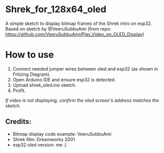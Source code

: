 # Shrek_for_128x64_oled
A simple sketch to display bitmap frames of the Shrek intro on esp32. Based on sketch by @VeeruSubbuAmi (from repo: https://github.com/VeeruSubbuAmi/Play_Video_on_OLED_Display)

<h1> How to use </h1>

1. Connect needed jumper wires between oled and esp32 (as shown in Fritzing Diagram).
1. Open Arduino IDE and ensure esp32 is detected.
1. Upload shrek_oled.ino sketch.
1. Profit.

  _If video is not displaying, confirm the oled screen's address matches the sketch._

<h2> Credits: </h2>

* Bitmap display code example: VeeruSubbuAmi
* Shrek film: Dreamworks 2001
* esp32 oled version: me :)
